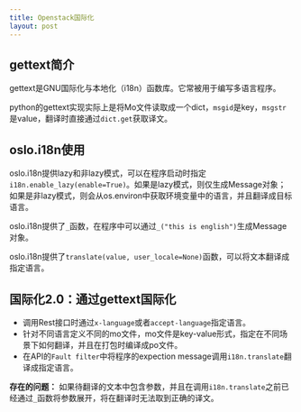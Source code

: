 ```yaml
---
title: Openstack国际化
layout: post
---
```


## gettext简介
gettext是GNU国际化与本地化（i18n）函数库。它常被用于编写多语言程序。

python的gettext实现实际上是将Mo文件读取成一个dict，```msgid```是key，```msgstr```是value，翻译时直接通过```dict.get```获取译文。

## oslo.i18n使用
oslo.i18n提供lazy和非lazy模式，可以在程序启动时指定```i18n.enable_lazy(enable=True)```。如果是lazy模式，则仅生成Message对象；如果是非lazy模式，则会从os.environ中获取环境变量中的语言，并且翻译成目标语言。

oslo.i18n提供了```_```函数，在程序中可以通过```_("this is english")```生成Message对象。

oslo.i18n提供了```translate(value, user_locale=None)```函数，可以将文本翻译成指定语言。

## 国际化2.0：通过gettext国际化
- 调用Rest接口时通过```x-language```或者```accept-language```指定语言。
- 针对不同语言定义不同的mo文件，mo文件是key-value形式，指定在不同场景下如何翻译，并且在打包时编译成po文件。
- 在API的```Fault filter```中将程序的expection message调用```i18n.translate```翻译成指定语言。

**存在的问题：**
如果待翻译的文本中包含参数，并且在调用```i18n.translate```之前已经通过```_```函数将参数展开，将在翻译时无法取到正确的译文。
